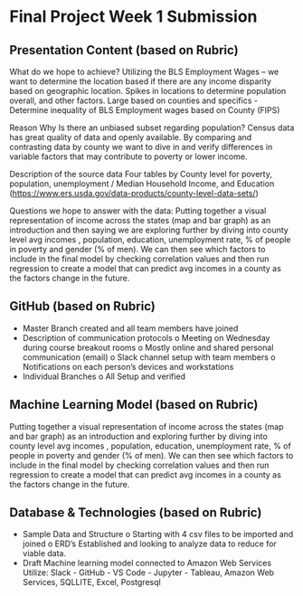 # Final Project Week 1 Submission

## Presentation Content (based on Rubric)
What do we hope to achieve?
Utilizing the BLS Employment Wages – we want to determine the location based if there are any income disparity based on geographic location.  Spikes in locations to determine population overall, and other factors. 
Large based on counties and specifics - Determine inequality of BLS Employment wages based on County (FIPS)

Reason Why
Is there an unbiased subset regarding population?  Census data has great quality of data and openly available.  By comparing and contrasting data by county we want to dive in and verify differences in variable factors that may contribute to poverty or lower income.

Description of the source data
Four tables by County level for poverty, population, unemployment / Median Household Income, and Education  (https://www.ers.usda.gov/data-products/county-level-data-sets/)

Questions we hope to answer with the data:
Putting together a visual representation of income across the states (map and bar graph) as an introduction and then saying we are exploring further by diving into county level avg incomes , population, education, unemployment rate, % of people in poverty and gender (% of men). We can then see which factors to include in the final model by checking correlation values and then run regression to create a model that can predict avg incomes in a county as the factors change in the future.

## GitHub (based on Rubric)

-	Master Branch created and all team members have joined
-	Description of communication protocols
o	Meeting on Wednesday during course breakout rooms
o	Mostly online and shared personal communication (email)
o	Slack channel setup with team members
o	Notifications on each person’s devices and workstations
-	Individual Branches
o	All Setup and verified

## Machine Learning Model (based on Rubric)
Putting together a visual representation of income across the states (map and bar graph) as an introduction and exploring further by diving into county level avg incomes , population, education, unemployment rate, % of people in poverty and gender (% of men). We can then see which factors to include in the final model by checking correlation values and then run regression to create a model that can predict avg incomes in a county as the factors change in the future.

## Database & Technologies (based on Rubric)
-	Sample Data and Structure
o	Starting with 4 csv files to be imported and joined
o	ERD’s Established and looking to analyze data to reduce for viable data.
-	Draft Machine learning model connected to Amazon Web Services 
Utilize:
Slack - GitHub - VS Code - Jupyter - Tableau, Amazon Web Services, SQLLITE, Excel, Postgresql
